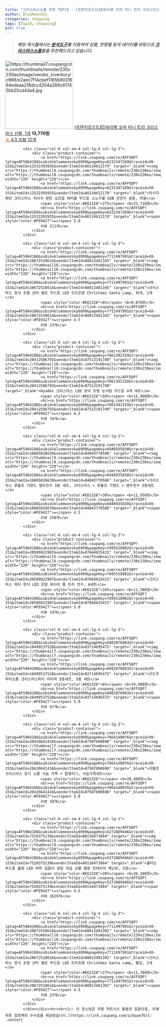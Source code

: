 ```yaml
---
title: "크리스마스소품 추천 TOP10 - [프렌치로즈]LED유리병 꼬마 미니 트리 크리스마스 선물, 1개"
author: BlueMoonSky
categories: shopping
tags: [Top10, shopping]
pin: true
---
```


> ##### 해당 게시물에서는 [**분석도구**](https://itemscout.io/)를 이용하여 **성별**, **연령별** 등의 데이터를 바탕으로 [**크리스마스소품**](https://link.coupang.com/a/baae76)들을 추천해드리고 있습니다.
<div class="container"><div class="row">
            <div class="col-6 col-sm-4 col-lg-4 col-lg-3">
                <div class="product-container">
                    <a href="https://link.coupang.com/re/AFFSDP?lptag=AF5964186&subid=bluemoonsky6999&pageKey=7741778269&traceid=V0-153&itemId=20830707236&vendorItemId=87898838632" target="_blank"><img src="https://thumbnail7.coupangcdn.com/thumbnails/remote/230x230ex/image/vendor_inventory/c966/e2aec7f14cbef1165b9031694edeaa218dcc4204a289c61742bb25cd4da4.jpg" alt="https://thumbnail7.coupangcdn.com/thumbnails/remote/230x230ex/image/vendor_inventory/c966/e2aec7f14cbef1165b9031694edeaa218dcc4204a289c61742bb25cd4da4.jpg" width="220" height="220"></a>
                    <a href="https://link.coupang.com/re/AFFSDP?lptag=AF5964186&subid=bluemoonsky6999&pageKey=7741778269&traceid=V0-153&itemId=20830707236&vendorItemId=87898838632" target="_blank">[프렌치로즈]LED유리병 꼬마 미니 트리 크리스마스 선물, 1개</a>
                    <span style="color:#E61328"></span> <b>13,770원</b>
                    <br><a href="https://link.coupang.com/re/AFFSDP?lptag=AF5964186&subid=bluemoonsky6999&pageKey=7741778269&traceid=V0-153&itemId=20830707236&vendorItemId=87898838632" target="_blank"><span style="color:#FE9427">★</span> 4.5
                    리뷰 12개</a>
                </div>
            </div>
            
            <div class="col-6 col-sm-4 col-lg-4 col-lg-3">
                <div class="product-container">
                    <a href="https://link.coupang.com/re/AFFSDP?lptag=AF5964186&subid=bluemoonsky6999&pageKey=6232347269&traceid=V0-153&itemId=12532393935&vendorItemId=88134612179" target="_blank"><img src="https://thumbnail8.coupangcdn.com/thumbnails/remote/230x230ex/image/vendor_inventory/c02a/5588618534588a500bb9c97761608350ed81bceb3c8f89c4b0405b185a83.png" alt="https://thumbnail8.coupangcdn.com/thumbnails/remote/230x230ex/image/vendor_inventory/c02a/5588618534588a500bb9c97761608350ed81bceb3c8f89c4b0405b185a83.png" width="220" height="220"></a>
                    <a href="https://link.coupang.com/re/AFFSDP?lptag=AF5964186&subid=bluemoonsky6999&pageKey=6232347269&traceid=V0-153&itemId=12532393935&vendorItemId=88134612179" target="_blank">직사각 랜턴 크리스마스 직사각 랜턴 오르골 워터볼 무드등 스노우볼 USB 건전지 겸용, 마을</a>
                    <span style="color:#E61328">27%</span> <b>33,710원</b>
                    <br><a href="https://link.coupang.com/re/AFFSDP?lptag=AF5964186&subid=bluemoonsky6999&pageKey=6232347269&traceid=V0-153&itemId=12532393935&vendorItemId=88134612179" target="_blank"><span style="color:#FE9427">★</span> 5.0
                    리뷰 211개</a>
                </div>
            </div>
            
            <div class="col-6 col-sm-4 col-lg-4 col-lg-3">
                <div class="product-container">
                    <a href="https://link.coupang.com/re/AFFSDP?lptag=AF5964186&subid=bluemoonsky6999&pageKey=7711497991&traceid=V0-153&itemId=20672518614&vendorItemId=88013481345" target="_blank"><img src="https://thumbnail10.coupangcdn.com/thumbnails/remote/230x230ex/image/vendor_inventory/af8b/362e513023cc3f78a85753e95a0d44cd50de8e8feb762a3dfaecbc77432a.jpg" alt="https://thumbnail10.coupangcdn.com/thumbnails/remote/230x230ex/image/vendor_inventory/af8b/362e513023cc3f78a85753e95a0d44cd50de8e8feb762a3dfaecbc77432a.jpg" width="220" height="220"></a>
                    <a href="https://link.coupang.com/re/AFFSDP?lptag=AF5964186&subid=bluemoonsky6999&pageKey=7711497991&traceid=V0-153&itemId=20672518614&vendorItemId=88013481345" target="_blank">크리스마스 장식 조명 산타 램프 무드등 LED 트리조명 Christmas Santa Lamp, 회색, 1개</a>
                    <span style="color:#E61328">6%</span> <b>9,070원</b>
                    <br><a href="https://link.coupang.com/re/AFFSDP?lptag=AF5964186&subid=bluemoonsky6999&pageKey=7711497991&traceid=V0-153&itemId=20672518614&vendorItemId=88013481345" target="_blank"><span style="color:#FE9427">★</span> 4.5
                    리뷰 23개</a>
                </div>
            </div>
            
            <div class="col-6 col-sm-4 col-lg-4 col-lg-3">
                <div class="product-container">
                    <a href="https://link.coupang.com/re/AFFSDP?lptag=AF5964186&subid=bluemoonsky6999&pageKey=7661392159&traceid=V0-153&itemId=20412586793&vendorItemId=87513191749" target="_blank"><img src="https://thumbnail10.coupangcdn.com/thumbnails/remote/230x230ex/image/vendor_inventory/fa50/541ca08bdb43fa2016f5c8fe32e79e88c4b0be40822a7b37b19590ab8b73.jpg" alt="https://thumbnail10.coupangcdn.com/thumbnails/remote/230x230ex/image/vendor_inventory/fa50/541ca08bdb43fa2016f5c8fe32e79e88c4b0be40822a7b37b19590ab8b73.jpg" width="220" height="220"></a>
                    <a href="https://link.coupang.com/re/AFFSDP?lptag=AF5964186&subid=bluemoonsky6999&pageKey=7661392159&traceid=V0-153&itemId=20412586793&vendorItemId=87513191749" target="_blank">Hyades 크리스마스 LED 장식 조명 눈사람 무드등 4개 세트</a>
                    <span style="color:#E61328">50%</span> <b>15,900원</b>
                    <br><a href="https://link.coupang.com/re/AFFSDP?lptag=AF5964186&subid=bluemoonsky6999&pageKey=7661392159&traceid=V0-153&itemId=20412586793&vendorItemId=87513191749" target="_blank"><span style="color:#FE9427">★</span> 4.5
                    리뷰 74개</a>
                </div>
            </div>
            
            <div class="col-6 col-sm-4 col-lg-4 col-lg-3">
                <div class="product-container">
                    <a href="https://link.coupang.com/re/AFFSDP?lptag=AF5964186&subid=bluemoonsky6999&pageKey=6946935830&traceid=V0-153&itemId=16865026639&vendorItemId=84043770586" target="_blank"><img src="https://thumbnail9.coupangcdn.com/thumbnails/remote/230x230ex/image/vendor_inventory/ed2b/0f1046d2f9fc687441303ac5811823245e0f25a901b0deec53e27f6bacd9.jpg" alt="https://thumbnail9.coupangcdn.com/thumbnails/remote/230x230ex/image/vendor_inventory/ed2b/0f1046d2f9fc687441303ac5811823245e0f25a901b0deec53e27f6bacd9.jpg" width="220" height="220"></a>
                    <a href="https://link.coupang.com/re/AFFSDP?lptag=AF5964186&subid=bluemoonsky6999&pageKey=6946935830&traceid=V0-153&itemId=16865026639&vendorItemId=84043770586" target="_blank">크리스마스 루돌프 가랜드 앵두전구 3종 세트, 크리스마스 + 루돌프 가랜드 + 앵두전구 3종세트</a>
                    <span style="color:#E61328">30%</span> <b>11,550원</b>
                    <br><a href="https://link.coupang.com/re/AFFSDP?lptag=AF5964186&subid=bluemoonsky6999&pageKey=6946935830&traceid=V0-153&itemId=16865026639&vendorItemId=84043770586" target="_blank"><span style="color:#FE9427">★</span> 4.5
                    리뷰 338개</a>
                </div>
            </div>
            
            <div class="col-6 col-sm-4 col-lg-4 col-lg-3">
                <div class="product-container">
                    <a href="https://link.coupang.com/re/AFFSDP?lptag=AF5964186&subid=bluemoonsky6999&pageKey=7695518902&traceid=V0-153&itemId=20589922907&vendorItemId=87664825415" target="_blank"><img src="https://thumbnail6.coupangcdn.com/thumbnails/remote/230x230ex/image/vendor_inventory/e265/9761be679efab7dfd8ad2ee46ef45aa7ea9ad77cc4285d2aa2e73dbdf0a5.jpg" alt="https://thumbnail6.coupangcdn.com/thumbnails/remote/230x230ex/image/vendor_inventory/e265/9761be679efab7dfd8ad2ee46ef45aa7ea9ad77cc4285d2aa2e73dbdf0a5.jpg" width="220" height="220"></a>
                    <a href="https://link.coupang.com/re/AFFSDP?lptag=AF5964186&subid=bluemoonsky6999&pageKey=7695518902&traceid=V0-153&itemId=20589922907&vendorItemId=87664825415" target="_blank">크리스마스 파티 장식 LED 조명 와이어 줄 트리 전구, A세트</a>
                    <span style="color:#E61328">16%</span> <b>11,500원</b>
                    <br><a href="https://link.coupang.com/re/AFFSDP?lptag=AF5964186&subid=bluemoonsky6999&pageKey=7695518902&traceid=V0-153&itemId=20589922907&vendorItemId=87664825415" target="_blank"><span style="color:#FE9427">★</span> 5.0
                    리뷰 14개</a>
                </div>
            </div>
            
            <div class="col-6 col-sm-4 col-lg-4 col-lg-3">
                <div class="product-container">
                    <a href="https://link.coupang.com/re/AFFSDP?lptag=AF5964186&subid=bluemoonsky6999&pageKey=6882876883&traceid=V0-153&itemId=16499537528&vendorItemId=83714695475" target="_blank"><img src="https://thumbnail7.coupangcdn.com/thumbnails/remote/230x230ex/image/vendor_inventory/062f/c5a6090b7c2adf18d999881ba4a5b673ca7f48268d430922a7dee99b2191.png" alt="https://thumbnail7.coupangcdn.com/thumbnails/remote/230x230ex/image/vendor_inventory/062f/c5a6090b7c2adf18d999881ba4a5b673ca7f48268d430922a7dee99b2191.png" width="220" height="220"></a>
                    <a href="https://link.coupang.com/re/AFFSDP?lptag=AF5964186&subid=bluemoonsky6999&pageKey=6882876883&traceid=V0-153&itemId=16499537528&vendorItemId=83714695475" target="_blank">굿도우 파티소품 크리스마스파티 머리띠 5종세트, 5종 세트</a>
                    <span style="color:#E61328">6%</span> <b>19,900원</b>
                    <br><a href="https://link.coupang.com/re/AFFSDP?lptag=AF5964186&subid=bluemoonsky6999&pageKey=6882876883&traceid=V0-153&itemId=16499537528&vendorItemId=83714695475" target="_blank"><span style="color:#FE9427">★</span> 5.0
                    리뷰 97개</a>
                </div>
            </div>
            
            <div class="col-6 col-sm-4 col-lg-4 col-lg-3">
                <div class="product-container">
                    <a href="https://link.coupang.com/re/AFFSDP?lptag=AF5964186&subid=bluemoonsky6999&pageKey=7664140076&traceid=V0-153&itemId=20426641416&vendorItemId=87507890696" target="_blank"><img src="https://thumbnail7.coupangcdn.com/thumbnails/remote/230x230ex/image/vendor_inventory/4156/56fdf0f7db6bd94970bfe5f3ed209920f6467458dea1cfe352ece9c14d2f.jpg" alt="https://thumbnail7.coupangcdn.com/thumbnails/remote/230x230ex/image/vendor_inventory/4156/56fdf0f7db6bd94970bfe5f3ed209920f6467458dea1cfe352ece9c14d2f.jpg" width="220" height="220"></a>
                    <a href="https://link.coupang.com/re/AFFSDP?lptag=AF5964186&subid=bluemoonsky6999&pageKey=7664140076&traceid=V0-153&itemId=20426641416&vendorItemId=87507890696" target="_blank">이플린 크리스마스 장식 소품 사슴 가족 + 원형러그, 사슴가족세트</a>
                    <span style="color:#E61328"></span> <b>28,490원</b>
                    <br><a href="https://link.coupang.com/re/AFFSDP?lptag=AF5964186&subid=bluemoonsky6999&pageKey=7664140076&traceid=V0-153&itemId=20426641416&vendorItemId=87507890696" target="_blank"><span style="color:#FE9427">★</span> 5.0
                    리뷰 38개</a>
                </div>
            </div>
            
            <div class="col-6 col-sm-4 col-lg-4 col-lg-3">
                <div class="product-container">
                    <a href="https://link.coupang.com/re/AFFSDP?lptag=AF5964186&subid=bluemoonsky6999&pageKey=5272889446&traceid=V0-153&itemId=7520375139&vendorItemId=80116473864" target="_blank"><img src="https://thumbnail9.coupangcdn.com/thumbnails/remote/230x230ex/image/vendor_inventory/736d/a6592ac3b0cb81037a3c5ecc7a1b0e90a2f5e8be5d24fb64098bee73c739.jpg" alt="https://thumbnail9.coupangcdn.com/thumbnails/remote/230x230ex/image/vendor_inventory/736d/a6592ac3b0cb81037a3c5ecc7a1b0e90a2f5e8be5d24fb64098bee73c739.jpg" width="220" height="220"></a>
                    <a href="https://link.coupang.com/re/AFFSDP?lptag=AF5964186&subid=bluemoonsky6999&pageKey=5272889446&traceid=V0-153&itemId=7520375139&vendorItemId=80116473864" target="_blank">불타는 무드등 불멍 LED 차박 집들이 생일 개업 선물 캠핑 인테리어 벽난로, G형</a>
                    <span style="color:#E61328">20%</span> <b>26,100원</b>
                    <br><a href="https://link.coupang.com/re/AFFSDP?lptag=AF5964186&subid=bluemoonsky6999&pageKey=5272889446&traceid=V0-153&itemId=7520375139&vendorItemId=80116473864" target="_blank"><span style="color:#FE9427">★</span> 4.5
                    리뷰 1629개</a>
                </div>
            </div>
            
            <div class="col-6 col-sm-4 col-lg-4 col-lg-3">
                <div class="product-container">
                    <a href="https://link.coupang.com/re/AFFSDP?lptag=AF5964186&subid=bluemoonsky6999&pageKey=7711497991&traceid=V0-153&itemId=20672518616&vendorItemId=88013481302" target="_blank"><img src="https://thumbnail10.coupangcdn.com/thumbnails/remote/230x230ex/image/vendor_inventory/af8b/362e513023cc3f78a85753e95a0d44cd50de8e8feb762a3dfaecbc77432a.jpg" alt="https://thumbnail10.coupangcdn.com/thumbnails/remote/230x230ex/image/vendor_inventory/af8b/362e513023cc3f78a85753e95a0d44cd50de8e8feb762a3dfaecbc77432a.jpg" width="220" height="220"></a>
                    <a href="https://link.coupang.com/re/AFFSDP?lptag=AF5964186&subid=bluemoonsky6999&pageKey=7711497991&traceid=V0-153&itemId=20672518616&vendorItemId=88013481302" target="_blank">크리스마스 장식 조명 산타 램프 무드등 LED 트리조명 Christmas Santa Lamp, 빨강, 1개</a>
                    <span style="color:#E61328">27%</span> <b>11,780원</b>
                    <br><a href="https://link.coupang.com/re/AFFSDP?lptag=AF5964186&subid=bluemoonsky6999&pageKey=7711497991&traceid=V0-153&itemId=20672518616&vendorItemId=88013481302" target="_blank"><span style="color:#FE9427">★</span> 4.5
                    리뷰 23개</a>
                </div>
            </div>
            </div></div><br><br>[👉 이 포스팅은 쿠팡 파트너스 활동의 일환으로, 이에 따른 일정액의 수수료를 제공받습니다.](https://link.coupang.com/a/baae76){: .center}